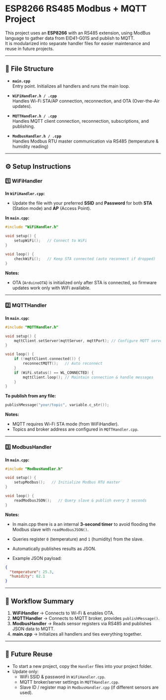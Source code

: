 # ESP8266 RS485 Modbus + MQTT Project

This project uses an **ESP8266** with an RS485 extension, using ModBus language to gather data from EID41-G01S and publish to MQTT.  
It is modularized into separate handler files for easier maintenance and reuse in future projects.

---

## 📂 File Structure  

- **`main.cpp`**  
  Entry point. Initializes all handlers and runs the main loop.  

- **`WiFiHandler.h / .cpp`**  
  Handles Wi-Fi STA/AP connection, reconnection, and OTA (Over-the-Air updates).  

- **`MQTTHandler.h / .cpp`**  
  Handles MQTT client connection, reconnection, subscriptions, and publishing.  

- **`ModbusHandler.h / .cpp`**  
  Handles Modbus RTU master communication via RS485 (temperature & humidity reading)

---


## ⚙️ Setup Instructions  

### 1️⃣ **WiFiHandler**
**In `WiFiHandler.cpp`:**
- Update the file with your preferred **SSID** and **Password** for both **STA** (Station mode) and **AP** (Access Point).  

**In `main.cpp`:**
```cpp
#include "WiFiHandler.h"

void setup() {
    setupWiFi();   // Connect to WiFi
}

void loop() {
    checkWiFi();   // Keep STA connected (auto reconnect if dropped)
}
```

**Notes:**  
- OTA (`ArduinoOTA`) is initialized only after STA is connected, so firmware updates work only with WiFi available.  

---

### 2️⃣ **MQTTHandler**
**In `main.cpp`:**
```cpp
#include "MQTTHandler.h"

void setup() {
    mqttClient.setServer(mqttServer, mqttPort); // Configure MQTT server
}

void loop() {
    if (!mqttClient.connected()) {
        reconnectMQTT();   // Auto reconnect
    }
    if (WiFi.status() == WL_CONNECTED) {
        mqttClient.loop(); // Maintain connection & handle messages
    }
}
```

**To publish from any file:**  
```cpp
publishMessage("your/topic", variable.c_str());
```

**Notes:**  
- MQTT requires Wi-Fi STA mode (from WiFiHandler).  
- Topics and broker address are configured in `MQTTHandler.cpp`.  

---

### 3️⃣ **ModbusHandler**
**In `main.cpp`:**
```cpp
#include "ModbusHandler.h"

void setup() {
    setupModbus();   // Initialize Modbus RTU master
}

void loop() {
    readModbusJSON();   // Query slave & publish every 3 seconds
}
```

**Notes:**  
- In main.cpp there is a an internal **3-second timer** to avoid flooding the Modbus slave with `readModbusJSON()`.  
- Queries register `0` (temperature) and `1` (humidity) from the slave.  
- Automatically publishes results as JSON.

- Example JSON payload:
```json
{
  "temperature": 25.3,
  "humidity": 62.1
}
```

---

## 🚀 Workflow Summary  
1. **WiFiHandler** → Connects to Wi-Fi & enables OTA.  
2. **MQTTHandler** → Connects to MQTT broker, provides `publishMessage()`.  
3. **ModbusHandler** → Reads sensor registers via RS485 and publishes JSON data to MQTT.  
4. **main.cpp** → Initializes all handlers and ties everything together.  

---

## 🔧 Future Reuse  
- To start a new project, copy the `Handler` files into your project folder.  
- Update only:  
  - WiFi SSID & password in `WiFiHandler.cpp`.  
  - MQTT broker/server settings in `MQTTHandler.cpp`.  
  - Slave ID / register map in `ModbusHandler.cpp` (if different sensors are used).  
